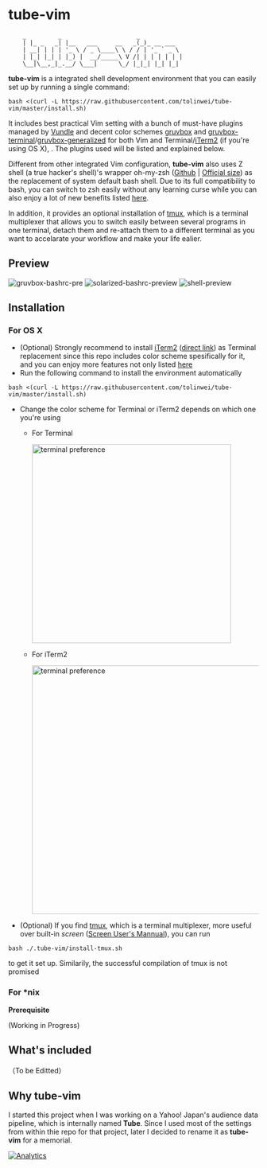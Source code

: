 tube-vim
============
```
    _         _                     _
    | |_ _   _| |__   ___     __   _(_)_ __ ___
    | __| | | | '_ \ / _ \____\ \ / / | '_ ` _ \
    | |_| |_| | |_) |  __/_____\ V /| | | | | | |
    \__|\__,_|_.__/ \___|      \_/ |_|_| |_| |_|
```
**tube-vim** is a integrated shell development environment that you can easily set up by running a single command:
```
bash <(curl -L https://raw.githubusercontent.com/tolinwei/tube-vim/master/install.sh)
```
It includes best practical Vim setting with a bunch of must-have plugins managed by [Vundle](https://github.com/gmarik/Vundle.vim) and decent color schemes [gruvbox](https://github.com/morhetz/gruvbox) and [gruvbox-terminal](https://github.com/flipxfx/gruvbox-terminal)/[gruvbox-generalized](https://github.com/morhetz/gruvbox-generalized) for both Vim and Terminal/[iTerm2](http://iterm2.com/) (if you're using OS X), . The plugins used will be listed and explained below.

Different from other integrated Vim configuration, **tube-vim** also uses Z shell (a true hacker's shell)'s wrapper oh-my-zsh ([Github](https://github.com/robbyrussell/oh-my-zsh) | [Official size](http://ohmyz.sh/)) as the replacement of system default bash shell. Due to its full compatibility to bash, you can switch to zsh easily without any learning curse while you can also enjoy a lot of new benefits listed [here](https://github.com/robbyrussell/oh-my-zsh/wiki).

In addition, it provides an optional installation of [tmux](), which is a terminal multiplexer that allows you to switch easily between several programs in one terminal, detach them and re-attach them to a different terminal as you want to accelarate your workflow and make your life ealier.

## Preview

![gruvbox-bashrc-pre](https://raw.githubusercontent.com/tolinwei/dev-config/master/preview/gruvbox-bashrc-pre.png)
![solarized-bashrc-preview](https://raw.githubusercontent.com/tolinwei/dev-config/master/preview/solarized-bashrc-pre.png)
![shell-preview](https://raw.githubusercontent.com/tolinwei/dev-config/master/preview/gruvbox-shell-pre.png)

## Installation

### For OS X
- (Optional) Strongly recommend to install [iTerm2](https://iterm2.com/index.html) ([direct link](https://iterm2.com/downloads/stable/iTerm2_v2_0.zip)) as Terminal replacement since this repo includes color scheme spesifically for it, and you can enjoy more features not only listed [here](https://iterm2.com/features.html)
- Run the following command to install the environment automatically
```
bash <(curl -L https://raw.githubusercontent.com/tolinwei/tube-vim/master/install.sh)
```
- Change the color scheme for Terminal or iTerm2 depends on which one you're using
    + For Terminal
    
        <img src="https://raw.githubusercontent.com/tolinwei/tube-vim/master/preview/terminal.png" alt="terminal preference" width="400" />
    + For iTerm2
    
        <img src="https://raw.githubusercontent.com/tolinwei/tube-vim/master/preview/iterm2.png" alt="terminal preference" width="500" />

- (Optional) If you find [tmux](http://tmux.sourceforge.net/), which is a terminal multiplexer, more useful over built-in *screen* ([Screen User's Mannual](https://www.gnu.org/software/screen/manual/screen.html)), you can run
```
bash ./.tube-vim/install-tmux.sh
```
to get it set up. Similarily, the successful compilation of tmux is not promised

### For *nix
**Prerequisite**

(Working in Progress)

## What's included

（To be Editted）

## Why tube-vim
I started this project when I was working on a Yahoo! Japan's audience data pipeline, which is internally named **Tube**. Since I used most of the settings from within thie repo for that project, later I decided to rename it as **tube-vim** for a memorial.

[![Analytics](https://ga-beacon.appspot.com/UA-61856209-1/tolinwei/tube-vim)](https://github.com/igrigorik/ga-beacon)

